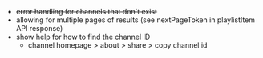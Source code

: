 - ~~error handling for channels that don't exist~~
- allowing for multiple pages of results (see nextPageToken in playlistItem API response)
- show help for how to find the channel ID
	- channel homepage > about > share > copy channel id